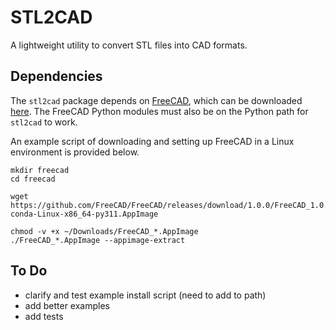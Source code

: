 # STL2CAD

A lightweight utility to convert STL files into CAD formats.


## Dependencies
The `stl2cad` package depends on [FreeCAD](https://www.freecad.org/), which can be downloaded 
[here](https://www.freecad.org/downloads.php).
The FreeCAD Python modules must also be on the Python path for `stl2cad` to work.

An example script of downloading and setting up FreeCAD in a Linux environment is provided below.

```
mkdir freecad
cd freecad

wget https://github.com/FreeCAD/FreeCAD/releases/download/1.0.0/FreeCAD_1.0.0-conda-Linux-x86_64-py311.AppImage

chmod -v +x ~/Downloads/FreeCAD_*.AppImage
./FreeCAD_*.AppImage --appimage-extract
```


## To Do
- clarify and test example install script (need to add to path)
- add better examples
- add tests

